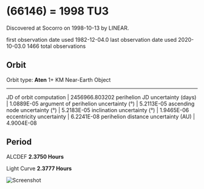 # (66146) = 1998 TU3

Discovered at Socorro on 1998-10-13 by LINEAR.

first observation date used	1982-12-04.0
last observation date used	2020-10-03.0
1466 total observations

## Orbit

Orbit type: **Aten**
1+ KM Near-Earth Object

----------------------------------------------------
JD of orbit computation		|	2456966.803202
perihelion JD uncertainty (days)  |	1.0889E-05
argument of perihelion uncertainty (°) |	5.2113E-05
ascending node uncertainty (°)	|	5.2183E-05
inclination uncertainty (°)	|	1.9465E-06
eccentricity uncertainty	|	6.2241E-08
perihelion distance uncertainty (AU)	| 4.9004E-08

## Period
ALCDEF 		    **2.3750 Hours**

Light Curve	  **2.3777 Hours**

![Screenshot](https://github.com/renefiedel/MASTER-THESIS/blob/bbd2297a37eeabc895341f0800760fc8a96c3c90/Project/Asteroids%20NEAs/New%20NEA's/1998%20TU3/Light%20curve.png)
